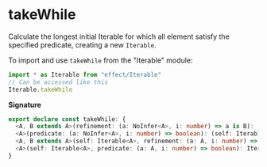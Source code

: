 # takeWhile

Calculate the longest initial Iterable for which all element satisfy the specified predicate, creating a new `Iterable`.

To import and use `takeWhile` from the "Iterable" module:

```ts
import * as Iterable from "effect/Iterable"
// Can be accessed like this
Iterable.takeWhile
```

**Signature**

```ts
export declare const takeWhile: {
  <A, B extends A>(refinement: (a: NoInfer<A>, i: number) => a is B): (self: Iterable<A>) => Iterable<B>
  <A>(predicate: (a: NoInfer<A>, i: number) => boolean): (self: Iterable<A>) => Iterable<A>
  <A, B extends A>(self: Iterable<A>, refinement: (a: A, i: number) => a is B): Iterable<B>
  <A>(self: Iterable<A>, predicate: (a: A, i: number) => boolean): Iterable<A>
}
```
